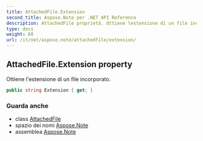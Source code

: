 ```yaml
---
title: AttachedFile.Extension
second_title: Aspose.Note per .NET API Reference
description: AttachedFile proprietà. Ottiene lestensione di un file incorporato.
type: docs
weight: 60
url: /it/net/aspose.note/attachedfile/extension/
---
```

## AttachedFile.Extension property

Ottiene l'estensione di un file incorporato.

```csharp
public string Extension { get; }
```

### Guarda anche

* class [AttachedFile](../)
* spazio dei nomi [Aspose.Note](../../attachedfile/)
* assemblea [Aspose.Note](../../../)


